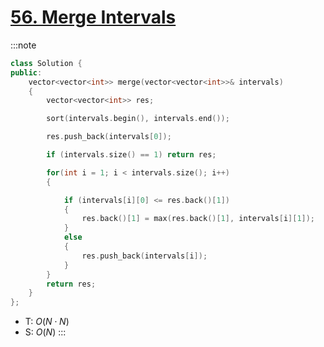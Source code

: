 # [56\. Merge Intervals](https://leetcode.com/problems/merge-intervals/)

:::note
```cpp
class Solution {
public:
    vector<vector<int>> merge(vector<vector<int>>& intervals)
    {
        vector<vector<int>> res;

        sort(intervals.begin(), intervals.end());

        res.push_back(intervals[0]);

        if (intervals.size() == 1) return res;

        for(int i = 1; i < intervals.size(); i++)
        {

            if (intervals[i][0] <= res.back()[1])
            {
                res.back()[1] = max(res.back()[1], intervals[i][1]);
            }
            else
            {
                res.push_back(intervals[i]);
            }
        }
        return res;
    }
};
```
- T: $O(N \cdot N)$
- S: $O(N)$
:::

